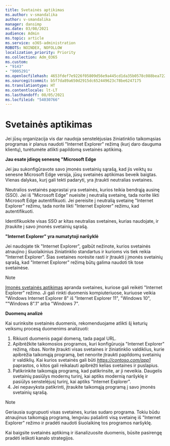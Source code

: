 ```yaml
---
title: Svetainės aptikimas
ms.author: v-smandalika
author: v-smandalika
manager: dansimp
ms.date: 03/08/2021
audience: Admin
ms.topic: article
ms.service: o365-administration
ROBOTS: NOINDEX, NOFOLLOW
localization_priority: Priority
ms.collection: Adm_O365
ms.custom:
- "9143"
- "9005291"
ms.openlocfilehash: 4653fdef7e9226f05809d56e9a445cd1da35b0578c088bea72252a281d4527d2
ms.sourcegitcommit: b5f7da89a650d2915dc652449623c78be6247175
ms.translationtype: HT
ms.contentlocale: lt-LT
ms.lasthandoff: 08/05/2021
ms.locfileid: "54030766"
---
```

# <a name="do-site-discovery"></a>Svetainės aptikimas

Jei jūsų organizacija vis dar naudoja senstelėjusias žiniatinklio taikomąsias programas ir planus naudoti "Internet Explorer" režimą (kurį daro dauguma klientų), turėtumėte atlikti papildomą svetainės aptikimą.

**Jau esate įdiegę senesnę "Microsoft Edge**

Jei jau sukonfigūravote savo įmonės svetainių sąrašą, kad jis veiktų su senesne Microsoft Edge versija, jūsų svetainės aptikimas beveik baigtas. Vienas dalykas, kurį gali tekti padaryti, yra įtraukti neutralias svetaines.

Neutralios svetainės paprastai yra svetainės, kurios teikia bendrąją ausinę (SSO). Jei iš "Microsoft Edge" nueisite į neutralią svetainę, tada norite likti Microsoft Edge autentifikuoti. Jei pereisite į neutralią svetainę "Internet Explorer" režimu, tada norite likti "Internet Explorer" režimu, kad autentifikuoti.

Identifikuokite visas SSO ar kitas neutralias svetaines, kurias naudojate, ir įtraukite į savo įmonės svetainių sąrašą.

**"Internet Explorer" yra numatytoji naršyklė**

Jei naudojate tik "Internet Explorer", galbūt nežinote, kurios svetainės atnaujino į šiuolaikinius žiniatinklio standartus ir kurioms vis tiek reikia "Internet Explorer". Šias svetaines norėsite rasti ir įtraukti į įmonės svetainių sąrašą, kad "Internet Explorer" režimą būtų galima naudoti tik tose svetainėse.

> [!NOTE]
> [Įmonės svetainės aptikimas](https://docs.microsoft.com/internet-explorer/ie11-deploy-guide/collect-data-using-enterprise-site-discovery) apranda svetaines, kuriose gali reikėti "Internet Explorer" režimo. Ji gali rinkti duomenis kompiuteriuose, kuriuose veikia "Windows Internet Explorer 8" iš "Internet Explorer 11", "Windows 10", ""Windows 8".1" arba "Windows 7".

**Duomenų analizė**

Kai surinksite svetainės duomenis, rekomenduojame atlikti šį keturių veiksmų procesą duomenims analizuoti:
1. Rikiuoti duomenis pagal domeną, tada pagal URL.
2. Apibrėžkite taikomosios programos, kuri konfigūruoja "Internet Explorer" režimą, ribas. Norite įtraukti visas svetaines ir žiniatinklio valdiklius, kurie apibrėžia taikomąją programą, bet nenorite įtraukti papildomų svetainių ir valdiklių. Kai kurios svetainės gali būti *https://contoso.com/app1* paprastos, o kitos gali reikalauti apibrėžti kelias svetaines ir puslapius.
3. Patikrinkite taikomąją programą, kad patikrinsite, ar ji neveikia. Daugelis svetainių pasiūlys modernų turinį, kai aptiks modernią naršyklę ir pasiūlys senstelėjusį turinį, kai aptiks "Internet Explorer".
4. Jei nepavyksta patikrinti, įtraukite taikomąją programą į savo įmonės svetainių sąrašą.

> [!NOTE]
> Geriausia sugrupuoti visas svetaines, kurias sudaro programa. Tokiu būdu atnaujinus taikomąją programą, lengviau pašalinti visą svetainę iš "Internet Explorer" režimo ir pradėti naudoti šiuolaikinę tos programos naršyklę.

Kai baigsite svetainės aptikimą ir išanalizuosite duomenis, būsite pasirengę pradėti ieškoti kanalo strategijos.

